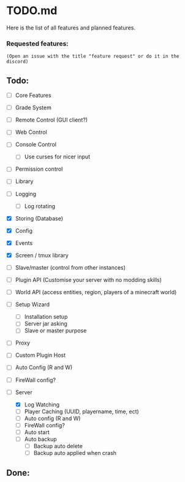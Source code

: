 # TODO.md

Here is the list of all features and
planned features.


### Requested features:
    (Open an issue with the title "feature request" or do it in the discord)



## Todo:

 - [ ]  Core Features
   - [ ] Grade System
   - [ ] Remote Control (GUI client?) 
   - [ ] Web Control
   - [ ] Console Control
     - [ ] Use curses for nicer input
   - [ ] Permission control 
   
 - [ ]  Library
   - [ ] Logging 
     - [ ] Log rotating
   - [x] Storing (Database)
   - [x] Config
   - [x] Events
   - [x] Screen / tmux library
   - [ ] Slave/master (control from other instances) 

 - [ ] Plugin API (Customise your server with no modding skills) 
 - [ ] World API (access entities, region, players of a minecraft world) 


 - [ ] Setup Wizard
   - [ ] Installation setup
   - [ ] Server jar asking
   - [ ] Slave or master purpose

 - [ ]  Proxy
   - [ ] Custom Plugin Host
   - [ ] Auto Config (R and W)
   - [ ] FireWall config?


 - [ ] Server
   - [x] Log Watching
   - [ ] Player Caching (UUID, playername, time, ect)
   - [ ] Auto config (R and W)
   - [ ] FireWall config?
   - [ ] Auto start
   - [ ] Auto backup
     - [ ] Backup auto delete
     - [ ] Backup auto applied when crash

## Done:

